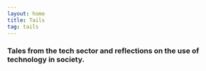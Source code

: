 ```yaml
---
layout: home
title: Tails
tag: tails
---
```


### Tales from the tech sector and reflections on the use of technology in society.